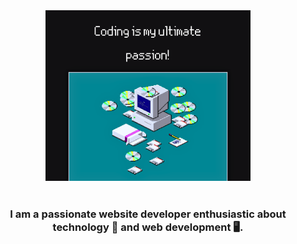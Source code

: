 <div align=center>

<!-- header -->

<img src="header.png" alt="image" width="65%" height="auto">

<br>
<br>

### <h3> I am a passionate website developer enthusiastic about technology 🤖 and web development 🖥️. </h3>
</div>
